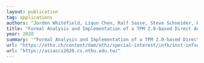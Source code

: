 ```yaml
---
layout: publication
tag: applications
authors: "Jorden Whitefield, Liqun Chen, Ralf Sasse, Steve Schneider, Helen Treharne, Stephan Wesemeyer"
title: "Formal Analysis and Implementation of a TPM 2.0-based Direct Anonymous Attestation Scheme"
year: 2020
summary: '"Formal Analysis and Implementation of a TPM 2.0-based Direct Anonymous Attestation Scheme" <a href="https://ethz.ch/content/dam/ethz/special-interest/infk/inst-infsec/information-security-group-dam/research/publications/pub2020/eccdaaimp-asiaccs20.pdf" target="_blank">[PDF]</a>, by Jorden Whitefield, Liqun Chen, Ralf Sasse, Steve Schneider, Helen Treharne, Stephan Wesemeyer, presented at <a href="https://asiaccs2020.cs.nthu.edu.tw/" target="_blank">ACM ASIACCS 2020</a>.'
url: "https://ethz.ch/content/dam/ethz/special-interest/infk/inst-infsec/information-security-group-dam/research/publications/pub2020/eccdaaimp-asiaccs20.pdf"
url: "https://asiaccs2020.cs.nthu.edu.tw/"
---
```

